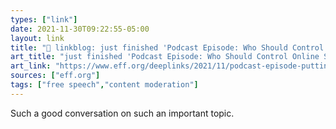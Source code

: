 ```yaml
---
types: ["link"]
date: 2021-11-30T09:22:55-05:00
layout: link
title: "🔗 linkblog: just finished 'Podcast Episode: Who Should Control Online Speech? | Electronic Frontier Foundation'"
art_title: "just finished 'Podcast Episode: Who Should Control Online Speech? | Electronic Frontier Foundation"
art_link: "https://www.eff.org/deeplinks/2021/11/podcast-episode-putting-people-control-online-speech"
sources: ["eff.org"]
tags: ["free speech","content moderation"]
---
```

Such a good conversation on such an important topic.
